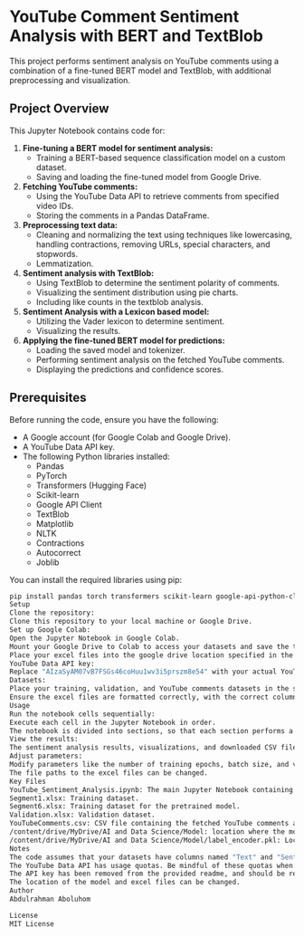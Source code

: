 # YouTube Comment Sentiment Analysis with BERT and TextBlob

This project performs sentiment analysis on YouTube comments using a combination of a fine-tuned BERT model and TextBlob, with additional preprocessing and visualization.

## Project Overview

This Jupyter Notebook contains code for:

1.  **Fine-tuning a BERT model for sentiment analysis:**
    * Training a BERT-based sequence classification model on a custom dataset.
    * Saving and loading the fine-tuned model from Google Drive.
2.  **Fetching YouTube comments:**
    * Using the YouTube Data API to retrieve comments from specified video IDs.
    * Storing the comments in a Pandas DataFrame.
3.  **Preprocessing text data:**
    * Cleaning and normalizing the text using techniques like lowercasing, handling contractions, removing URLs, special characters, and stopwords.
    * Lemmatization.
4.  **Sentiment analysis with TextBlob:**
    * Using TextBlob to determine the sentiment polarity of comments.
    * Visualizing the sentiment distribution using pie charts.
    * Including like counts in the textblob analysis.
5.  **Sentiment Analysis with a Lexicon based model:**
    * Utilizing the Vader lexicon to determine sentiment.
    * Visualizing the results.
6.  **Applying the fine-tuned BERT model for predictions:**
    * Loading the saved model and tokenizer.
    * Performing sentiment analysis on the fetched YouTube comments.
    * Displaying the predictions and confidence scores.

## Prerequisites

Before running the code, ensure you have the following:

* A Google account (for Google Colab and Google Drive).
* A YouTube Data API key.
* The following Python libraries installed:
    * Pandas
    * PyTorch
    * Transformers (Hugging Face)
    * Scikit-learn
    * Google API Client
    * TextBlob
    * Matplotlib
    * NLTK
    * Contractions
    * Autocorrect
    * Joblib

You can install the required libraries using pip:

```bash
pip install pandas torch transformers scikit-learn google-api-python-client textblob matplotlib nltk contractions autocorrect joblib
Setup
Clone the repository:
Clone this repository to your local machine or Google Drive.
Set up Google Colab:
Open the Jupyter Notebook in Google Colab.
Mount your Google Drive to Colab to access your datasets and save the trained model.
Place your excel files into the google drive location specified in the notebook.
YouTube Data API key:
Replace "AIzaSyAM07vB7FSGs46coHuu1wv3i5prszm8e54" with your actual YouTube Data API key.
Datasets:
Place your training, validation, and YouTube comments datasets in the specified Google Drive locations.
Ensure the excel files are formatted correctly, with the correct column names.
Usage
Run the notebook cells sequentially:
Execute each cell in the Jupyter Notebook in order.
The notebook is divided into sections, so that each section performs a specific task.
View the results:
The sentiment analysis results, visualizations, and downloaded CSV file will be available in your Google Drive or local downloads folder.
Adjust parameters:
Modify parameters like the number of training epochs, batch size, and video IDs as needed.
The file paths to the excel files can be changed.
Key Files
YouTube_Sentiment_Analysis.ipynb: The main Jupyter Notebook containing the code.
Segment1.xlsx: Training dataset.
Segment6.xlsx: Training dataset for the pretrained model.
Validation.xlsx: Validation dataset.
YouTubeComments.csv: CSV file containing the fetched YouTube comments and sentiment analysis results.
/content/drive/MyDrive/AI and Data Science/Model: location where the model is saved.
/content/drive/MyDrive/AI and Data Science/Model/label_encoder.pkl: Location where the label encoder is saved.
Notes
The code assumes that your datasets have columns named "Text" and "Sentiment_3". Adjust the column names if necessary.
The YouTube Data API has usage quotas. Be mindful of these quotas when fetching comments.
The API key has been removed from the provided readme, and should be replaced with your own key.
The location of the model and excel files can be changed.
Author
Abdulrahman Aboluhom

License
MIT License
